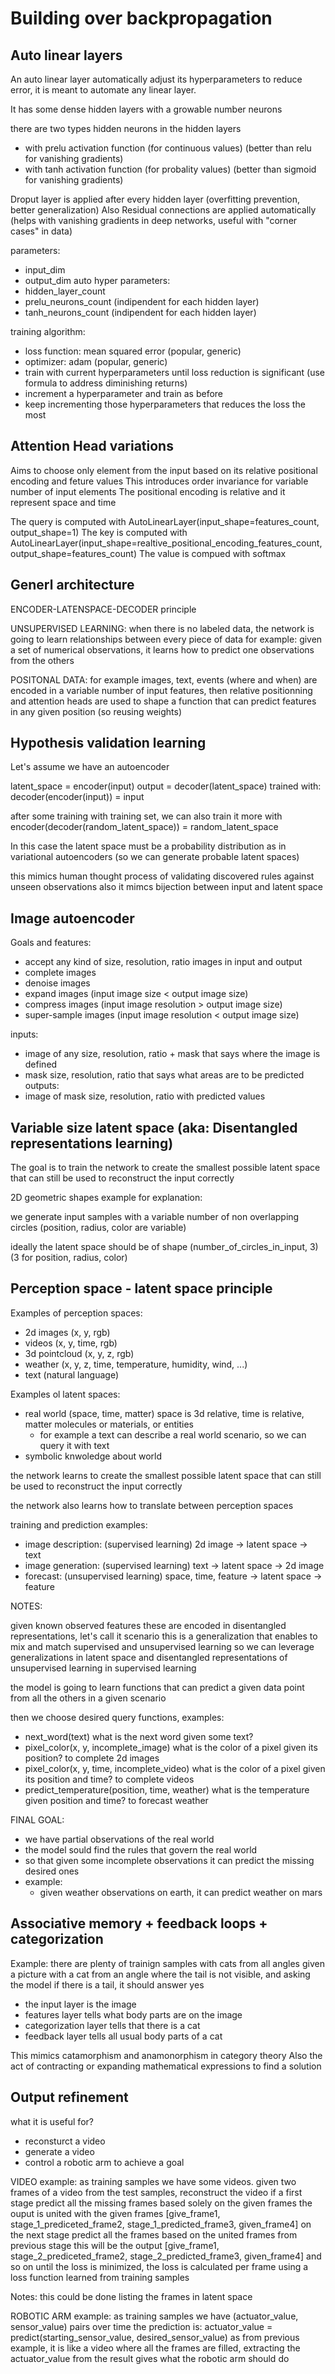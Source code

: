 # Building over backpropagation

## Auto linear layers

An auto linear layer automatically adjust its hyperparameters to reduce error, it is meant to automate any linear layer.

It has some dense hidden layers with a growable number neurons

there are two types hidden neurons in the hidden layers
- with prelu activation function (for continuous values) (better than relu for vanishing gradients)
- with tanh activation function (for probality values) (better than sigmoid for vanishing gradients)

Droput layer is applied after every hidden layer (overfitting prevention, better generalization)
Also Residual connections are applied automatically (helps with vanishing gradients in deep networks, useful with "corner cases" in data)

parameters:
- input_dim
- output_dim
auto hyper parameters:
- hidden_layer_count
- prelu_neurons_count (indipendent for each hidden layer)
- tanh_neurons_count (indipendent for each hidden layer)

training algorithm:
- loss function: mean squared error (popular, generic)
- optimizer: adam (popular, generic)
- train with current hyperparameters until loss reduction is significant (use formula to address diminishing returns)
- increment a hyperparameter and train as before
- keep incrementing those hyperparameters that reduces the loss the most

## Attention Head variations

Aims to choose only element from the input based on its relative positional encoding and feture values
This introduces order invariance for variable number of input elements
The positional encoding is relative and it represent space and time

The query is computed with AutoLinearLayer(input_shape=features_count, output_shape=1)
The key is computed with AutoLinearLayer(input_shape=realtive_positional_encoding_features_count, output_shape=features_count)
The value is compued with softmax


## Generl architecture

ENCODER-LATENSPACE-DECODER principle

UNSUPERVISED LEARNING: when there is no labeled data, the network is going to learn relationships between every piece of data
for example: given a set of numerical observations, it learns how to predict one observations from the others

POSITONAL DATA:
for example images, text, events (where and when) are encoded in a variable number of input features, then relative positionning and attention heads are used
to shape a function that can predict features in any given position (so reusing weights)

## Hypothesis validation learning

Let's assume we have an autoencoder

latent_space = encoder(input)
output = decoder(latent_space)
trained with: decoder(encoder(input)) = input

after some training with training set, we can also train it more with
encoder(decoder(random_latent_space)) = random_latent_space

In this case the latent space must be a probability distribution as in variational autoencoders (so we can generate probable latent spaces)

this mimics human thought process of validating discovered rules against unseen observations
also it mimcs bijection between input and latent space

## Image autoencoder

Goals and features:
- accept any kind of size, resolution, ratio images in input and output
- complete images
- denoise images
- expand images (input image size < output image size)
- compress images (input image resolution > output image size)
- super-sample images (input image resolution < output image size)

inputs:
- image of any size, resolution, ratio + mask that says where the image is defined
- mask size, resolution, ratio that says what areas are to be predicted
outputs:
- image of mask size, resolution, ratio with predicted values

## Variable size latent space (aka: Disentangled representations learning)

The goal is to train the network to create the smallest possible latent space that can still be used to reconstruct the input correctly

2D geometric shapes example for explanation:

we generate input samples with a variable number of non overlapping circles (position, radius, color are variable)

ideally the latent space should be of shape (number_of_circles_in_input, 3) (3 for position, radius, color)

## Perception space - latent space principle

Examples of perception spaces:
- 2d images (x, y, rgb)
- videos (x, y, time, rgb)
- 3d pointcloud (x, y, z, rgb)
- weather (x, y, z, time, temperature, humidity, wind, ...)
- text (natural language)

Examples ol latent spaces:
- real world (space, time, matter) space is 3d relative, time is relative, matter molecules or materials, or entities
  - for example a text can describe a real world scenario, so we can query it with text
- symbolic knwoledge about world

the network learns to create the smallest possible latent space that can still be used to reconstruct the input correctly

the network also learns how to translate between perception spaces

training and prediction examples:
- image description: (supervised learning) 2d image -> latent space -> text
- image generation: (supervised learning) text -> latent space -> 2d image
- forecast: (unsupervised learning) space, time, feature -> latent space -> feature

NOTES:

given known observed features these are encoded in disentangled representations, let's call it scenario
this is a generalization that enables to mix and match supervised and unsupervised learning
so we can leverage generalizations in latent space and disentangled representations of unsupervised learning in supervised learning

the model is going to learn functions that can predict a given data point from all the others in a given scenario

then we choose desired query functions, examples:
- next_word(text) what is the next word given some text?
- pixel_color(x, y, incomplete_image) what is the color of a pixel given its position? to complete 2d images
- pixel_color(x, y, time, incomplete_video) what is the color of a pixel given its position and time? to complete videos
- predict_temperature(position, time, weather) what is the temperature given position and time? to forecast weather

FINAL GOAL:
- we have partial observations of the real world
- the model sould find the rules that govern the real world
- so that given some incomplete observations it can predict the missing desired ones
- example:
  - given weather observations on earth, it can predict weather on mars

## Associative memory + feedback loops + categorization

Example:
there are plenty of trainign samples with cats from all angles
given a picture with a cat from an angle where the tail is not visible, and asking the model if there is a tail, it should answer yes

- the input layer is the image
- features layer tells what body parts are on the image
- categorization layer tells that there is a cat
- feedback layer tells all usual body parts of a cat

This mimics catamorphism and anamonorphism in category theory
Also the act of contracting or expanding mathematical expressions to find a solution

## Output refinement

what it is useful for?
- reconsturct a video
- generate a video
- control a robotic arm to achieve a goal

VIDEO example:
as training samples we have some videos.
given two frames of a video from the test samples, reconstruct the video
if a first stage predict all the missing frames based solely on the given frames
the ouput is united with the given frames [give_frame1, stage_1_prediceted_frame2, stage_1_predicted_frame3, given_frame4]
on the next stage predict all the frames based on the united frames from previous stage
this will be the output [give_frame1, stage_2_prediceted_frame2, stage_2_predicted_frame3, given_frame4]
and so on until the loss is minimized, the loss is calculated per frame using a loss function learned from training samples

Notes: this could be done listing the frames in latent space

ROBOTIC ARM example:
as training samples we have (actuator_value, sensor_value) pairs over time
the prediction is: actuator_value = predict(starting_sensor_value, desired_sensor_value)
as from previous example, it is like a video where all the frames are filled, extracting the actuator_value from the result gives what the robotic arm should do